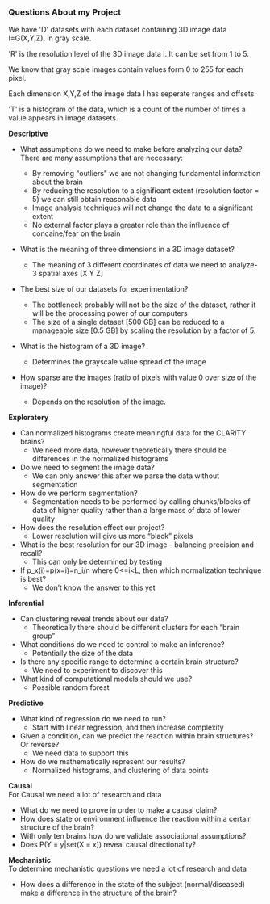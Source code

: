 ### Questions About my Project

We have 'D' datasets with each dataset containing 3D image data I=G(X,Y,Z), in gray scale. 

'R' is the resolution level of the 3D image data I. It can be set from 1 to 5.

We know that gray scale images contain values form 0 to 255 for each pixel.

Each dimension X,Y,Z of the image data I has seperate ranges and offsets.

'T' is a histogram of the data, which is a count of the number of times a value appears in image datasets.

**Descriptive** <br />

* What assumptions do we need to make before analyzing our data?
There are many assumptions that are necessary: 
  * By removing "outliers" we are not changing fundamental information about the brain
  * By reducing the resolution to a significant extent (resolution factor = 5) we can still obtain reasonable data
  * Image analysis techniques will not change the data to a significant extent
  * No external factor plays a greater role than the influence of concaine/fear on the brain

* What is the meaning of three dimensions in a 3D image dataset?
  * The meaning of 3 different coordinates of data we need to analyze- 3 spatial axes [X Y Z]

* The best size of our datasets for experimentation?
  * The bottleneck probably will not be the size of the dataset, rather it will be the processing power of our computers
  * The size of a single dataset [500 GB] can be reduced to a manageable size [0.5 GB] by scaling the resolution by a factor of 5. 

* What is the histogram of a 3D image?
  * Determines the grayscale value spread of the image

* How sparse are the images (ratio of pixels with value 0 over size of the image)?
  * Depends on the resolution of the image. 

**Exploratory** <br />

* Can normalized histograms create meaningful data for the CLARITY brains?
  * We need more data, however theoretically there should be differences in the normalized histograms
* Do we need to segment the image data? 
  * We can only answer this after we parse the data without segmentation
* How do we perform segmentation?
  * Segmentation needs to be performed by calling chunks/blocks of data of higher quality rather than a large mass of data of lower quality
* How does the resolution effect our project?
  * Lower resolution will give us more “black” pixels
* What is the best resolution for our 3D image - balancing precision and recall?
  * This can only be determined by testing
* If p_x(i)=p(x=i)=n_i/n where 0<=i<L, then which normalization technique is best?
  * We don’t know the answer to this yet

**Inferential** <br />

* Can clustering reveal trends about our data?
  * Theoretically there should be different clusters for each “brain group”
* What conditions do we need to control to make an inference?
  * Potentially the size of the data
* Is there any specific range to determine a certain brain structure?
  * We need to experiment to discover this
* What kind of computational models should we use?
  * Possible random forest

**Predictive** <br />

* What kind of regression do we need to run?
  * Start with linear regression, and then increase complexity
* Given a condition, can we predict the reaction within brain structures? Or reverse?
  * We need data to support this
* How do we mathematically represent our results?
  * Normalized histograms, and clustering of data points

**Causal** <br />
For Causal we need a lot of research and data

* What do we need to prove in order to make a causal claim?
* How does state or environment influence the reaction within a certain structure of the brain?
* With only ten brains how do we validate associational assumptions?
* Does P(Y = y|set(X = x)) reveal causal directionality?

**Mechanistic** <br />
To determine mechanistic questions we need a lot of research and data

* How does a difference in the state of the subject (normal/diseased) make a difference in the structure of the brain?




